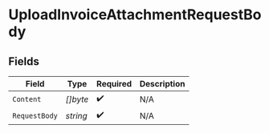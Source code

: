 # UploadInvoiceAttachmentRequestBody


## Fields

| Field              | Type               | Required           | Description        |
| ------------------ | ------------------ | ------------------ | ------------------ |
| `Content`          | *[]byte*           | :heavy_check_mark: | N/A                |
| `RequestBody`      | *string*           | :heavy_check_mark: | N/A                |